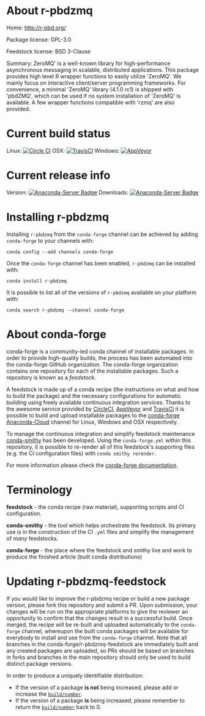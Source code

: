 About r-pbdzmq
==============

Home: http://r-pbd.org/

Package license: GPL-3.0

Feedstock license: BSD 3-Clause

Summary: ZeroMQ' is a well-known library for high-performance asynchronous messaging in scalable, distributed applications.  This package provides high level R wrapper functions to easily utilize 'ZeroMQ'. We mainly focus on interactive client/server programming frameworks. For convenience, a minimal 'ZeroMQ' library (4.1.0 rc1) is shipped with 'pbdZMQ', which can be used if no system installation of 'ZeroMQ' is available.  A few wrapper functions compatible with 'rzmq' are also provided.



Current build status
====================

Linux: [![Circle CI](https://circleci.com/gh/conda-forge/r-pbdzmq-feedstock.svg?style=shield)](https://circleci.com/gh/conda-forge/r-pbdzmq-feedstock)
OSX: [![TravisCI](https://travis-ci.org/conda-forge/r-pbdzmq-feedstock.svg?branch=master)](https://travis-ci.org/conda-forge/r-pbdzmq-feedstock)
Windows: [![AppVeyor](https://ci.appveyor.com/api/projects/status/github/conda-forge/r-pbdzmq-feedstock?svg=True)](https://ci.appveyor.com/project/conda-forge/r-pbdzmq-feedstock/branch/master)

Current release info
====================
Version: [![Anaconda-Server Badge](https://anaconda.org/conda-forge/r-pbdzmq/badges/version.svg)](https://anaconda.org/conda-forge/r-pbdzmq)
Downloads: [![Anaconda-Server Badge](https://anaconda.org/conda-forge/r-pbdzmq/badges/downloads.svg)](https://anaconda.org/conda-forge/r-pbdzmq)

Installing r-pbdzmq
===================

Installing `r-pbdzmq` from the `conda-forge` channel can be achieved by adding `conda-forge` to your channels with:

```
conda config --add channels conda-forge
```

Once the `conda-forge` channel has been enabled, `r-pbdzmq` can be installed with:

```
conda install r-pbdzmq
```

It is possible to list all of the versions of `r-pbdzmq` available on your platform with:

```
conda search r-pbdzmq --channel conda-forge
```


About conda-forge
=================

conda-forge is a community-led conda channel of installable packages.
In order to provide high-quality builds, the process has been automated into the
conda-forge GitHub organization. The conda-forge organization contains one repository
for each of the installable packages. Such a repository is known as a *feedstock*.

A feedstock is made up of a conda recipe (the instructions on what and how to build
the package) and the necessary configurations for automatic building using freely
available continuous integration services. Thanks to the awesome service provided by
[CircleCI](https://circleci.com/), [AppVeyor](http://www.appveyor.com/)
and [TravisCI](https://travis-ci.org/) it is possible to build and upload installable
packages to the [conda-forge](https://anaconda.org/conda-forge)
[Anaconda-Cloud](http://docs.anaconda.org/) channel for Linux, Windows and OSX respectively.

To manage the continuous integration and simplify feedstock maintenance
[conda-smithy](http://github.com/conda-forge/conda-smithy) has been developed.
Using the ``conda-forge.yml`` within this repository, it is possible to re-render all of
this feedstock's supporting files (e.g. the CI configuration files) with ``conda smithy rerender``.

For more information please check the [conda-forge documentation](https://conda-forge.org/docs/).

Terminology
===========

**feedstock** - the conda recipe (raw material), supporting scripts and CI configuration.

**conda-smithy** - the tool which helps orchestrate the feedstock.
                   Its primary use is in the construction of the CI ``.yml`` files
                   and simplify the management of *many* feedstocks.

**conda-forge** - the place where the feedstock and smithy live and work to
                  produce the finished article (built conda distributions)


Updating r-pbdzmq-feedstock
===========================

If you would like to improve the r-pbdzmq recipe or build a new
package version, please fork this repository and submit a PR. Upon submission,
your changes will be run on the appropriate platforms to give the reviewer an
opportunity to confirm that the changes result in a successful build. Once
merged, the recipe will be re-built and uploaded automatically to the
`conda-forge` channel, whereupon the built conda packages will be available for
everybody to install and use from the `conda-forge` channel.
Note that all branches in the conda-forge/r-pbdzmq-feedstock are
immediately built and any created packages are uploaded, so PRs should be based
on branches in forks and branches in the main repository should only be used to
build distinct package versions.

In order to produce a uniquely identifiable distribution:
 * If the version of a package **is not** being increased, please add or increase
   the [``build/number``](http://conda.pydata.org/docs/building/meta-yaml.html#build-number-and-string).
 * If the version of a package **is** being increased, please remember to return
   the [``build/number``](http://conda.pydata.org/docs/building/meta-yaml.html#build-number-and-string)
   back to 0.